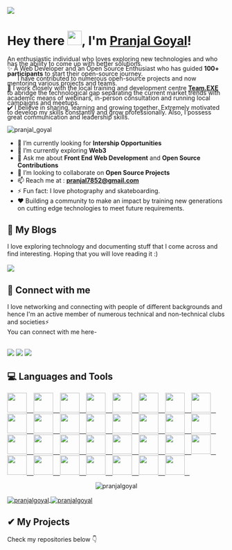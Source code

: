 ![](https://raw.githubusercontent.com/halfrost/halfrost/master/icons/header_.png)

# Hey there <img src="https://github.com/TheDudeThatCode/TheDudeThatCode/blob/master/Assets/Hi.gif" width="33px">, I'm [Pranjal Goyal](https://pranjal-portfolio.herokuapp.com/)!

<p style = "line-height: 80%">
An enthusiastic individual who loves exploring new technologies and who has the ability to come up with better solutions.  <br/>
  ✨ A Web Developer and an Open Source Enthusiast who has guided <b>100+ participants</b> to start their open-source journey.  <br/>
  &nbsp &nbsp  &nbsp I have contributed to numerous open-source projects and now mentoring various projects and teams.<br/>
  🌱 I work closely with the local training and development centre <b><a href="https://team-exe-website.herokuapp.com/">Team.EXE</a></b> to abridge the technological gap separating the current market trends with academic means of webinars, in-person consultation and running local campaigns and meetups. <br/>
  ✔️ I believe in sharing, learning and growing together. Extremely motivated to develop my skills constantly and grow professionally. Also, I possess
    great communication and leadership skills.
<br>
</p>

<p align="left"> <img src="https://komarev.com/ghpvc/?username=pranjal7852&label=Profile%20views&color=32CD32&style=flat-the-badge" alt="pranjal_goyal" /> </p>

- 🌱 I’m currently looking for <b>Intership Opportunities</b>
- 🔭 I’m currently exploring <b>Web3</b>
- 💬 Ask me about **Front End Web Development** and **Open Source Contributions**
- 👯 I’m looking to collaborate on **Open Source Projects**
- 📫 Reach me at : **pranjal7852@gmail.com**
- ⚡ Fun fact: I love photography and skateboarding.
- ❤️ Building a community to make an impact by training new generations on cutting edge technologies to meet future requirements.
  <br/>

## 🚀 My Blogs

I love exploring technology and documenting stuff that I come across and find interesting. Hoping that you will love reading it :)<br><br>
[<img src="https://img.shields.io/badge/Medium-12100E?style=for-the-badge&logo=medium&logoColor=white">](https://medium.com/@goelpranjal)

## 🤝 Connect with me

<p>
I love networking and connecting with people of different backgrounds and hence I'm an active member of numerous technical and non-technical clubs and societies⚡
<br/>
You can connect with me here- <br><br>

</p>

[<img src="	https://img.shields.io/badge/website-000000?style=for-the-badge&logo=About.me&logoColor=white">](https://about.me/pranjalgoyal)
[<img src="https://img.shields.io/badge/linkedin-%230077B5.svg?&style=for-the-badge&logo=linkedin&logoColor=white">](https://www.linkedin.com/in/pranjal-goyal-42a7a55b/)
[<img src="https://img.shields.io/badge/Instagram-E4405F?style=for-the-badge&logo=instagram&logoColor=white">](https://www.instagram.com/goelpranjal/)

## 💻 Languages and Tools

<p align="left"> <a href="https://developer.android.com" target="_blank">
           <img src="https://cdn.jsdelivr.net/gh/devicons/devicon/icons/html5/html5-original.svg" width="45px"/> &nbsp;&nbsp;
          <img src="https://cdn.jsdelivr.net/gh/devicons/devicon/icons/css3/css3-original.svg" width="45px"/> &nbsp;&nbsp;
          <img src="https://cdn.jsdelivr.net/gh/devicons/devicon/icons/bootstrap/bootstrap-original.svg" width="45px"/> &nbsp;&nbsp;
          <img src="https://cdn.jsdelivr.net/gh/devicons/devicon/icons/canva/canva-original.svg" width="45px"/> &nbsp;&nbsp;
          <img src="https://cdn.jsdelivr.net/gh/devicons/devicon/icons/codepen/codepen-original-wordmark.svg" width="45px"/> &nbsp;&nbsp;
          <img src="https://cdn.jsdelivr.net/gh/devicons/devicon/icons/sass/sass-original.svg" width="45px"/> &nbsp;&nbsp;
          <img src="https://cdn.jsdelivr.net/gh/devicons/devicon/icons/figma/figma-original.svg" width="45px"/> &nbsp;&nbsp;
<img src="https://cdn.jsdelivr.net/gh/devicons/devicon/icons/tailwindcss/tailwindcss-plain.svg" width="45px"/> &nbsp;&nbsp;
          <img src="https://cdn.jsdelivr.net/gh/devicons/devicon/icons/javascript/javascript-original.svg" width="45px"/> &nbsp;&nbsp;
          <img src="https://cdn.jsdelivr.net/gh/devicons/devicon/icons/babel/babel-original.svg" width="45px"/> &nbsp;&nbsp;
<img src="https://cdn.jsdelivr.net/gh/devicons/devicon/icons/eslint/eslint-original-wordmark.svg" width="45px"/> &nbsp;&nbsp;
          <img src="https://cdn.jsdelivr.net/gh/devicons/devicon/icons/typescript/typescript-original.svg" width="45px"/> &nbsp;&nbsp;
          <img src="https://cdn.jsdelivr.net/gh/devicons/devicon/icons/nodejs/nodejs-original-wordmark.svg" width="45px"/> &nbsp;&nbsp;
<img src="https://cdn.jsdelivr.net/gh/devicons/devicon/icons/npm/npm-original-wordmark.svg" width="45px"/> &nbsp;&nbsp;
                     <img src="https://cdn.jsdelivr.net/gh/devicons/devicon/icons/nginx/nginx-original.svg" width="45px"/> &nbsp;&nbsp;          
           <img src="https://cdn.jsdelivr.net/gh/devicons/devicon/icons/express/express-original-wordmark.svg" width="45px"/> &nbsp;&nbsp;         
            <img src="https://cdn.jsdelivr.net/gh/devicons/devicon/icons/graphql/graphql-plain-wordmark.svg" width="45px"/> &nbsp;&nbsp;
            <img src="https://cdn.jsdelivr.net/gh/devicons/devicon/icons/mongodb/mongodb-original-wordmark.svg" width="45px"/> &nbsp;&nbsp;
            <img src="https://cdn.jsdelivr.net/gh/devicons/devicon/icons/redis/redis-original-wordmark.svg" width="45px"/> &nbsp;&nbsp;         
            <img src="https://cdn.jsdelivr.net/gh/devicons/devicon/icons/postgresql/postgresql-original-wordmark.svg" width="45px"/> &nbsp;&nbsp;
                     <img src="https://cdn.jsdelivr.net/gh/devicons/devicon/icons/react/react-original-wordmark.svg" width="45px"/> &nbsp;&nbsp;
 <img src="https://cdn.jsdelivr.net/gh/devicons/devicon/icons/nextjs/nextjs-original-wordmark.svg" width="45px"/> &nbsp;&nbsp;
                     <img src="https://cdn.jsdelivr.net/gh/devicons/devicon/icons/redux/redux-original.svg" width="45px"/> &nbsp;&nbsp;
          <img src="https://cdn.jsdelivr.net/gh/devicons/devicon/icons/digitalocean/digitalocean-original-wordmark.svg" width="45px"/> &nbsp;&nbsp;
<img src="https://cdn.jsdelivr.net/gh/devicons/devicon/icons/heroku/heroku-original-wordmark.svg" width="45px"/> &nbsp;&nbsp;
<img src="https://cdn.jsdelivr.net/gh/devicons/devicon/icons/firebase/firebase-plain-wordmark.svg" width="45px"/> &nbsp;&nbsp;
         <img src="https://cdn.jsdelivr.net/gh/devicons/devicon/icons/docker/docker-original-wordmark.svg" width="45px"/> &nbsp;&nbsp;
 <img src="https://cdn.jsdelivr.net/gh/devicons/devicon/icons/git/git-original-wordmark.svg" width="45px"/> &nbsp;&nbsp;
          <img src="https://cdn.jsdelivr.net/gh/devicons/devicon/icons/vscode/vscode-original-wordmark.svg" width="45px"/> &nbsp;&nbsp;
          <img src="https://cdn.jsdelivr.net/gh/devicons/devicon/icons/markdown/markdown-original.svg" width="45px"/> &nbsp;&nbsp;
           <img src="https://cdn.jsdelivr.net/gh/devicons/devicon/icons/debian/debian-original-wordmark.svg" width="45px"/> &nbsp;&nbsp;
</a> </p>

<p align=center >
<img src="https://github-readme-streak-stats.herokuapp.com?user=Pranjal7852&theme=dark&hide_border=true&date_format=j%20M%5B%20Y%5D" alt="pranjalgoyal"/> 
</p>

<a href="https://github.com/anuraghazra/convoychat">
  <img align="center" src="https://github-readme-stats.vercel.app/api?username=pranjal7852&show_icons=true&locale=en&theme=dark" alt="pranjalgoyal" />
</a>
<a href="https://github.com/anuraghazra/github-readme-stats">
  <img align="center" src="https://github-readme-stats.vercel.app/api/top-langs?username=pranjal7852&show_icons=true&locale=en&layout=compact&theme=dark" alt="pranjalgoyal" />
</a>

<!-- <p align=center >
<img src="https://github-readme-stats.vercel.app/api/top-langs?username=pranjal7852&show_icons=true&locale=en&layout=compact&theme=dark" alt="pranjalgoyal" />

&nbsp;<img src="https://github-readme-stats.vercel.app/api?username=pranjal7852&show_icons=true&locale=en&theme=dark" alt="pranjalgoyal" />

</p> -->

## ✔ My Projects

<p>
Check my repositories below 👇
</p>
</div>
